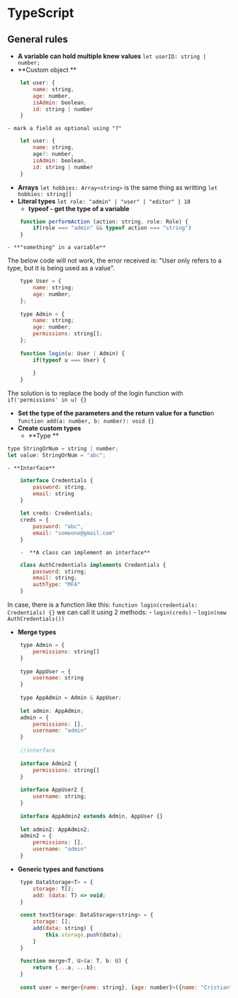 # TypeScript

## General rules
- **A variable can hold multiple knew values** 
`let userID: string | number;`
- **Custom object **
```javascript
    let user: {
    	name: string,
    	age: number,
    	isAdmin: boolean,
    	id: string | number
    }
```
	- mark a field as optional using "?"
```javascript
    let user: {
    	name: string,
    	age?: number,
    	isAdmin: boolean,
    	id: string | number
    }
```
- **Arrays** 
`let hobbies: Array<string>` is the same thing as writting `let hobbies: string[]`
- **Literal types** 
`let role: "admin" | "user" | "editor" | 18`
	- **typeof - get the type of a variable** 
```javascript
    function performAction (action: string, role: Role) {
    	if(role === "admin" && typeof action === "string")
    }
```
	- **"something" in a variable**
The below code will not work, the error received is: "User only refers to a type, but it is being used as a value".
```javascript
    type User = {
        name: string;
        age: number;
    };
    
    type Admin = {
        name: string;
        age: number;
        permissions: string[];
    };
    
    function login(u: User | Admin) {
        if(typeof u === User) {
            
        }
    }
```
The solution is to replace the body of the login function with `if('permissions' in u) {}`
-  **Set the type of the parameters and the return value for a functio**n `function add(a: number, b: number): void {}`
- **Create custom types**
	- **Type **
```javascript
type StringOrNum = string | number;
let value: StringOrNum = "abc";
```
	- **Interface**
```javascript
    interface Credentials {
    	password: string,
    	email: string
    }
	
    let creds: Credentials;
    creds = {
    	password: "abc",
    	email: "someone@gmail.com"
    }
```
		-  **A class can implement an interface**
```javascript
    class AuthCredentials implements Credentials {
    	password: stirng;
    	email: string;
    	authType: "MFA"
    }
```
In case, there is a function like this: `function login(credentials: Credentials) {}`
we can call it using 2 methods:
			- `login(creds)`
			- `login(new AuthCredentials())`

-  **Merge types**
```javascript
    type Admin = {
    	permissions: string[]
    }
    
    type AppUser = {
    	username: string
    }
    
    type AppAdmin = Admin & AppUser;
    
    let admin: AppAdmin;
    admin = {
    	permissions: [],
    	username: "admin"
    }
    
    //interface
    
    interface Admin2 {
    	permissions: string[]
    }
    
    interface AppUser2 {
    	username: string;
    }
    
    interface AppAdmin2 extends Admin, AppUser {}
    
    let admin2: AppAdmin2;
    admin2 = {
    	permissions: [],
    	username: "admin"
    }
```

-  **Generic types and functions**
```javascript
    type DataStorage<T> = {
    	storage: T[];
    	add: (data: T) => void;
    }
    
    const textStorage: DataStorage<string> = {
    	storage: [];
    	add(data: string) {
    		this.storage.push(data);
    	}
    }
    
    function merge<T, U>(a: T, b: U) {
    	return {...a, ...b};
    }
    
    const user = merge<{name: string}, {age: number}>({name: "Cristian"}, {age: 24});
```